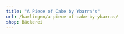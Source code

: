 ```yaml
---
title: "A Piece of Cake by Ybarra's"
url: /harlingen/a-piece-of-cake-by-ybarras/
shop: Bäckerei
---
```

